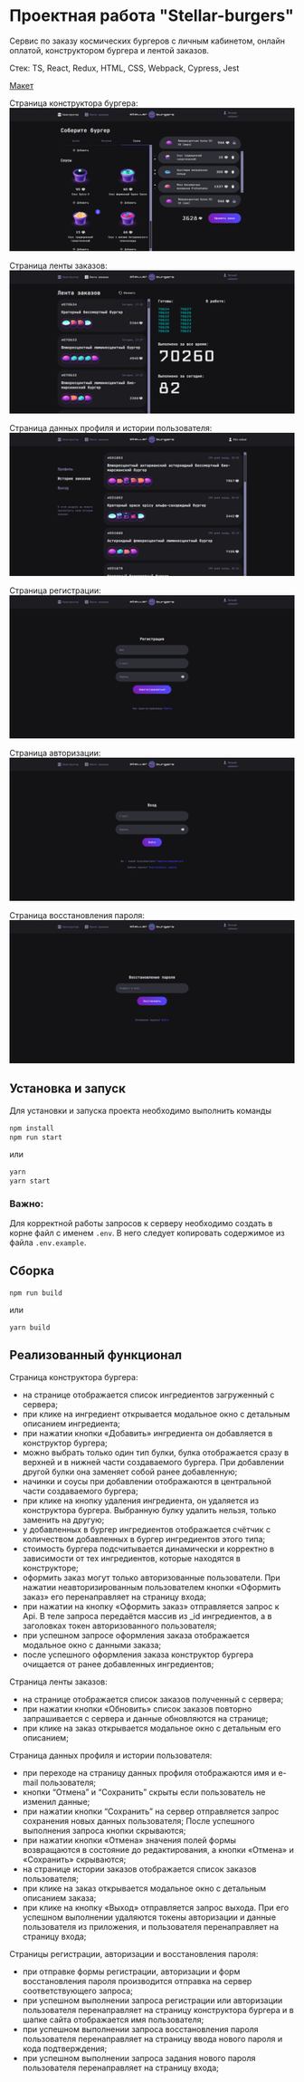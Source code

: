 # Проектная работа "Stellar-burgers"

Сервис по заказу космических бургеров с личным кабинетом, онлайн оплатой, конструктором бургера и лентой заказов.

Стек: TS, React, Redux, HTML, CSS, Webpack, Cypress, Jest

[Макет](<https://www.figma.com/file/vIywAvqfkOIRWGOkfOnReY/React-Fullstack_-Проектные-задачи-(3-месяца)_external_link?type=design&node-id=0-1&mode=design>)

Страница конструктора бургера:
![Скриншот страницы конструктора бургера](/src/images/main_page.png)

Страница ленты заказов:
![Скриншот страницы ленты заказов](/src/images/order-feed_page.png)

Страница данных профиля и истории пользователя:
![Скриншот страницы личного кабинета](/src/images/personal-account_page.png)

Страница регистрации:
![Скриншот страницы регистрации](/src/images/registration_page.png)

Страница авторизации:
![Скриншот страницы авторизации](/src/images/authorization_page.png)

Страница восстановления пароля:
![Скриншот страницы восстановления пароля](/src/images/password-recovery_page.png)

## Установка и запуск
Для установки и запуска проекта необходимо выполнить команды
```
npm install
npm run start
```

или

```
yarn
yarn start
```

### Важно:

Для корректной работы запросов к серверу необходимо создать в корне файл с именем `.env`. В него следует копировать содержимое из файла `.env.example`.


## Сборка

```
npm run build
```

или

```
yarn build
```


## Реализованный функционал

Страница конструктора бургера:
- на странице отображается список ингредиентов загруженный с сервера;
- при клике на ингредиент открывается модальное окно с детальным описанием ингредиента;
- при нажатии кнопки «Добавить» ингредиента он добавляется в конструктор бургера;
- можно выбрать только один тип булки, булка отображается сразу в верхней и в нижней части создаваемого бургера. При добавлении другой булки она заменяет собой ранее добавленную;
- начинки и соусы при добавлении отображаются в центральной части создаваемого бургера;
- при клике на кнопку удаления ингредиента, он удаляется из конструктора бургера. Выбранную булку удалить нельзя, только заменить на другую;
- у добавленных в бургер ингредиентов отображается счётчик с количеством добавленных в бургер ингредиентов этого типа;
- стоимость бургера подсчитывается динамически и корректно в зависимости от тех ингредиентов, которые находятся в конструкторе;
- оформить заказ могут только авторизованные пользователи. При нажатии неавторизированным пользователем кнопки «Оформить заказ» его перенаправляет на страницу входа;
- при нажатии на кнопку «Оформить заказ» отправляется запрос к Api. В теле запроса передаётся массив из _id ингредиентов, а в заголовках токен авторизованного пользователя;
- при успешном запросе оформления заказа отображается модальное окно с данными заказа;
- после успешного оформления заказа конструктор бургера очищается от ранее добавленных ингредиентов;

Страница ленты заказов:
- на странице отображается список заказов полученный с сервера;
- при нажатии кнопки «Обновить» список заказов повторно запрашивается с сервера и данные обновляются на странице;
- при клике на заказ открывается модальное окно с детальным его описанием;

Страница данных профиля и истории пользователя:
- при переходе на страницу данных профиля отображаются имя и e-mail пользователя;
- кнопки “Отмена” и “Сохранить” скрыты если пользователь не изменил данные;
- при нажатии кнопки “Сохранить” на сервер отправляется запрос сохранения новых данных пользователя; После успешного выполнения запроса кнопки скрываются;
- при нажатии кнопки «Отмена» значения полей формы возвращаются в состояние до редактирования, а кнопки «Отмена» и «Сохранить» скрываются;
- на странице истории заказов отображается список заказов пользователя;
- при клике на заказ открывается модальное окно с детальным описанием заказа;
- при клике на кнопку «Выход» отправляется запрос выхода. При его успешном выполнении удаляются токены авторизации и данные пользователя из приложения, и пользователя перенаправляет на страницу входа;

Страницы регистрации, авторизации и восстановления пароля:
- при отправке формы регистрации, авторизации и форм восстановления пароля производится отправка на сервер соответствующего запроса;
- при успешном выполнении запроса регистрации или авторизации пользователя перенаправляет на страницу конструктора бургера и в шапке сайта отображается имя пользователя;
- при успешном выполнении запроса восстановления пароля пользователя перенаправляет на страницу ввода нового пароля и кода подтверждения;
- при успешном выполнении запроса задания нового пароля пользователя перенаправляет на страницу входа;

